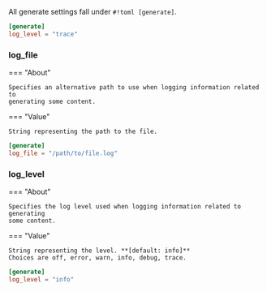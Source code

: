All generate settings fall under `#!toml [generate]`.

```toml
[generate]
log_level = "trace"
```

### log_file

<div class="grid" markdown>

=== "About"

    Specifies an alternative path to use when logging information related to
    generating some content.

=== "Value"

    String representing the path to the file.

```toml title="Example"
[generate]
log_file = "/path/to/file.log"
```

</div>

### log_level

<div class="grid" markdown>

=== "About"

    Specifies the log level used when logging information related to generating
    some content.

=== "Value"

    String representing the level. **[default: info]**
    Choices are off, error, warn, info, debug, trace.

```toml title="Example"
[generate]
log_level = "info"
```

</div>
